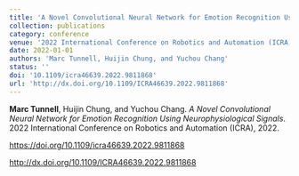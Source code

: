 ```yaml
---
title: 'A Novel Convolutional Neural Network for Emotion Recognition Using Neurophysiological Signals'
collection: publications
category: conference
venue: '2022 International Conference on Robotics and Automation (ICRA)'
date: 2022-01-01
authors: 'Marc Tunnell, Huijin Chung, and Yuchou Chang'
status: ''
doi: '10.1109/icra46639.2022.9811868'
url: 'http://dx.doi.org/10.1109/ICRA46639.2022.9811868'
---
```


**Marc Tunnell**, Huijin Chung, and Yuchou Chang. *A Novel Convolutional Neural Network for Emotion Recognition Using Neurophysiological Signals*. 2022 International Conference on Robotics and Automation (ICRA), 2022.



<https://doi.org/10.1109/icra46639.2022.9811868>


<http://dx.doi.org/10.1109/ICRA46639.2022.9811868>
